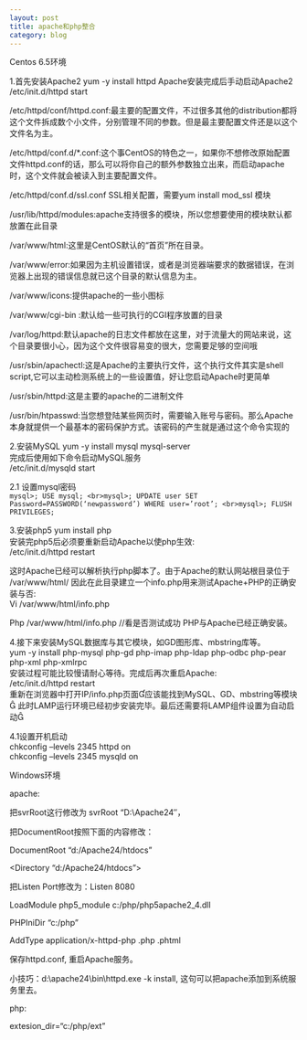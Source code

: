 ```yaml
---
layout: post
title: apache和php整合
category: blog
---
```

Centos 6.5环境

1.首先安装Apache2
yum -y install httpd
Apache安装完成后手动启动Apache2
/etc/init.d/httpd start

/etc/httpd/conf/httpd.conf:最主要的配置文件，不过很多其他的distribution都将这个文件拆成数个小文件，分别管理不同的参数。但是最主要配置文件还是以这个文件名为主。

/etc/httpd/conf.d/*.conf:这个事CentOS的特色之一，如果你不想修改原始配置文件httpd.conf的话，那么可以将你自己的额外参数独立出来，而启动apache时，这个文件就会被读入到主要配置文件。

/etc/httpd/conf.d/ssl.conf SSL相关配置，需要yum install mod_ssl 模块

/usr/lib/httpd/modules:apache支持很多的模块，所以您想要使用的模块默认都放置在此目录

/var/www/html:这里是CentOS默认的“首页”所在目录。

/var/www/error:如果因为主机设置错误，或者是浏览器端要求的数据错误，在浏览器上出现的错误信息就已这个目录的默认信息为主。

/var/www/icons:提供apache的一些小图标

/var/www/cgi-bin :默认给一些可执行的CGI程序放置的目录

/var/log/httpd:默认apache的日志文件都放在这里，对于流量大的网站来说，这个目录要很小心，因为这个文件很容易变的很大，您需要足够的空间哦

/usr/sbin/apachectl:这是Apache的主要执行文件，这个执行文件其实是shell script,它可以主动检测系统上的一些设置值，好让您启动Apache时更简单

/usr/sbin/httpd:这是主要的apache的二进制文件

/usr/bin/htpasswd:当您想登陆某些网页时，需要输入账号与密码。那么Apache本身就提供一个最基本的密码保护方式。该密码的产生就是通过这个命令实现的

2.安装MySQL
yum -y install mysql mysql-server  <br>
完成后使用如下命令启动MySQL服务  <br>
/etc/init.d/mysqld start

2.1 设置mysql密码
<br> `mysql>; USE mysql;
<br>mysql>; UPDATE user SET Password=PASSWORD(‘newpassword’) WHERE user=’root’;
<br>mysql>; FLUSH PRIVILEGES;`

3.安装php5
yum install php  <br>
安装完php5后必须要重新启动Apache以使php生效:   <br>
/etc/init.d/httpd restart

这时Apache已经可以解析执行php脚本了。由于Apache的默认网站根目录位于
/var/www/html/ 因此在此目录建立一个info.php用来测试Apache+PHP的正确安装与否:    <br>
Vi /var/www/html/info.php

Php /var/www/html/info.php //看是否测试成功
PHP与Apache已经正确安装。

4.接下来安装MySQL数据库与其它模块，如GD图形库、mbstring库等。<br>
yum -y install php-mysql php-gd php-imap php-ldap php-odbc php-pear php-xml php-xmlrpc  <br>
安装过程可能比较慢请耐心等待。完成后再次重启Apache:    <br>
/etc/init.d/httpd restart   <br>
重新在浏览器中打开IP/info.php页面应该能找到MySQL、GD、mbstring等模块
此时LAMP运行环境已经初步安装完毕。最后还需要将LAMP组件设置为自动启动

4.1设置开机启动 <br>
chkconfig –levels 2345 httpd on
<br>chkconfig –levels 2345 mysqld on

Windows环境

apache:

把svrRoot这行修改为 svrRoot “D:\Apache24″，

把DocumentRoot按照下面的内容修改：

DocumentRoot “d:/Apache24/htdocs”

<Directory “d:/Apache24/htdocs”>

把Listen Port修改为：Listen 8080

LoadModule php5_module c:/php/php5apache2_4.dll

PHPIniDir “c:/php”

AddType application/x-httpd-php .php .phtml

保存httpd.conf, 重启Apache服务。

小技巧：d:\apache24\bin\httpd.exe -k install, 这句可以把apache添加到系统服务里去。

php:

extesion_dir=“c:/php/ext”
